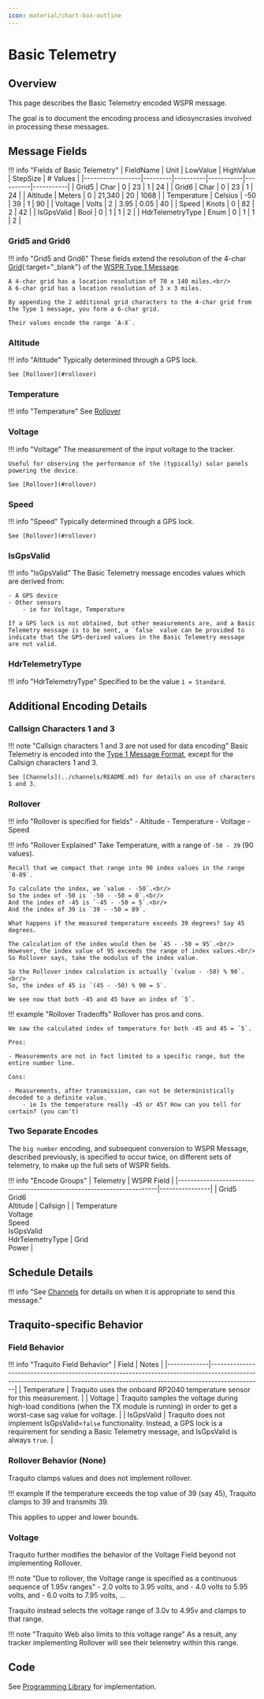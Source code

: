 ```yaml
---
icon: material/chart-box-outline
---
```


# Basic Telemetry

## Overview

This page describes the Basic Telemetry encoded WSPR message.

The goal is to document the encoding process and idiosyncrasies involved in processing these messages.


## Message Fields

!!! info "Fields of Basic Telemetry"
    | FieldName        | Unit    | LowValue | HighValue | StepSize | \# Values |
    |------------------|---------|----------|-----------|----------|-----------|
    | Grid5            | Char    | 0        | 23        | 1        | 24        |
    | Grid6            | Char    | 0        | 23        | 1        | 24        |
    | Altitude         | Meters  | 0        | 21,340    | 20       | 1068      |
    | Temperature      | Celsius | \-50     | 39        | 1        | 90        |
    | Voltage          | Volts   | 2        | 3.95      | 0.05     | 40        |
    | Speed            | Knots   | 0        | 82        | 2        | 42        |
    | IsGpsValid       | Bool    | 0        | 1         | 1        | 2         |
    | HdrTelemetryType | Enum    | 0        | 1         | 1        | 2         |


### Grid5 and Grid6

!!! info "Grid5 and Grid6"
    These fields extend the resolution of the 4-char [Grid](https://en.wikipedia.org/wiki/Maidenhead_Locator_System){:target="_blank"} of the [WSPR Type 1 Message](../README.md#type-1-message-format).

    A 4-char grid has a location resolution of 70 x 140 miles.<br/>
    A 6-char grid has a location resolution of 3 x 3 miles.

    By appending the 2 additional grid characters to the 4-char grid from the Type 1 message, you form a 6-char grid.

    Their values encode the range `A-X`.


### Altitude

!!! info "Altitude"
    Typically determined through a GPS lock.

    See [Rollover](#rollover)


### Temperature

!!! info "Temperature"
    See [Rollover](#rollover)


### Voltage

!!! info "Voltage"
    The measurement of the input voltage to the tracker.

    Useful for observing the performance of the (typically) solar panels powering the device.

    See [Rollover](#rollover)

### Speed

!!! info "Speed"
    Typically determined through a GPS lock.

    See [Rollover](#rollover)


### IsGpsValid

!!! info "IsGpsValid"
    The Basic Telemetry message encodes values which are derived from:
    
    - A GPS device
    - Other sensors
        - ie for Voltage, Temperature

    If a GPS lock is not obtained, but other measurements are, and a Basic Telemetry message is to be sent, a `false` value can be provided to indicate that the GPS-derived values in the Basic Telemetry message are not valid.



### HdrTelemetryType

!!! info "HdrTelemetryType"
    Specified to be the value `1 = Standard`.


## Additional Encoding Details

### Callsign Characters 1 and 3

!!! note "Callsign characters 1 and 3 are not used for data encoding"
    Basic Telemetry is encoded into the [Type 1 Message Format](../README.md#type-1-message-format), except for the Callsign characters 1 and 3.

    See [Channels](../channels/README.md) for details on use of characters 1 and 3.


### Rollover

!!! info "Rollover is specified for fields"
    - Altitude
    - Temperature
    - Voltage
    - Speed


!!! info "Rollover Explained"
    Take Temperature, with a range of `-50 - 39` (90 values).

    Recall that we compact that range into 90 index values in the range `0-89`.

    To calculate the index, we `value - -50`.<br/>
    So the index of -50 is `-50 - -50 = 0`.<br/>
    And the index of -45 is `-45 - -50 = 5`.<br/>
    And the index of 39 is `39 - -50 = 89`.

    What happens if the measured temperature exceeds 39 degrees? Say 45 degrees.

    The calculation of the index would then be `45 - -50 = 95`.<br/>
    However, the index value of 95 exceeds the range of index values.<br/>
    So Rollover says, take the modulus of the index value.

    So the Rollover index calculation is actually `(value - -50) % 90`.<br/>
    So, the index of 45 is `(45 - -50) % 90 = 5`.

    We see now that both -45 and 45 have an index of `5`.


!!! example "Rollover Tradeoffs"
    Rollover has pros and cons.

    We saw the calculated index of temperature for both -45 and 45 = `5`.

    Pros:

    - Measurements are not in fact limited to a specific range, but the entire number line.

    Cons:

    - Measurements, after transmission, can not be deterministically decoded to a definite value.
        - ie Is the temperature really -45 or 45? How can you tell for certain? (you can't)


### Two Separate Encodes

The `big number` encoding, and subsequent conversion to WSPR Message, described previously, is specified to occur twice, on different sets of telemetry, to make up the full sets of WSPR fields.

!!! info "Encode Groups"
    | Telemetry                                                             | WSPR Field     |
    |-----------------------------------------------------------------------|----------------|
    | Grid5<br/>Grid6<br/>Altitude                                          | Callsign       |
    | Temperature<br/>Voltage<br/>Speed<br/>IsGpsValid<br/>HdrTelemetryType | Grid<br/>Power |


## Schedule Details

!!! info "See [Channels](../channels/README.md) for details on when it is appropriate to send this message."


## Traquito-specific Behavior

### Field Behavior

!!! info "Traquito Field Behavior"
    | Field       | Notes                                                                                                                                                                      |
    |-------------|----------------------------------------------------------------------------------------------------------------------------------------------------------------------------|
    | Temperature | Traquito uses the onboard RP2040 temperature sensor for this measurement.                                                                                                  |
    | Voltage     | Traquito samples the voltage during high-load conditions (when the TX module is running) in order to get a worst-case sag value for voltage.                               |
    | IsGpsValid  | Traquito does not implement IsGpsValid=`false` functionality. Instead, a GPS lock is a requirement for sending a Basic Telemetry message, and IsGpsValid is always `true`. |

### Rollover Behavior (None)

Traquito clamps values and does not implement rollover.

!!! example
    If the temperature exceeds the top value of 39 (say 45), Traquito clamps to 39 and transmits 39.

This applies to upper and lower bounds.


### Voltage

Traquito further modifies the behavior of the Voltage Field beyond not implementing Rollover.

!!! note "Due to rollover, the Voltage range is specified as a continuous sequence of 1.95v ranges"
    - 2.0 volts to 3.95 volts, and
    - 4.0 volts to 5.95 volts, and
    - 6.0 volts to 7.95 volts, ...

Traquito instead selects the voltage range of 3.0v to 4.95v and clamps to that range.

!!! note "Traquito Web also limits to this voltage range"
    As a result, any tracker implementing Rollover will see their telemetry within this range.


## Code

See [Programming Library](../code/README.md) for implementation.
